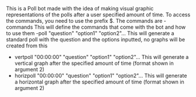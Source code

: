 This is a Poll bot made with the idea of making visual graphic representations of the polls after a user specified amount of time. 
To access the commands, you need to use the prefix $. The commands are 
-commands 
  This will define the commands that come with the bot and how to use them
-poll "question" "option1" "option2"...
  This will generate a standard poll with the question and the options inputted, no graphs will be created from this
- vertpoll "00:00:00" "question" "option1" "option2"...
  This will generate a vertical graph after the specified amount of time (format shown in argument 2) 
- horizpoll "00:00:00" "question" "option1" "option2"...
  This will generate a horizontal graph after the specified amount of time (format shown in argument 2)
